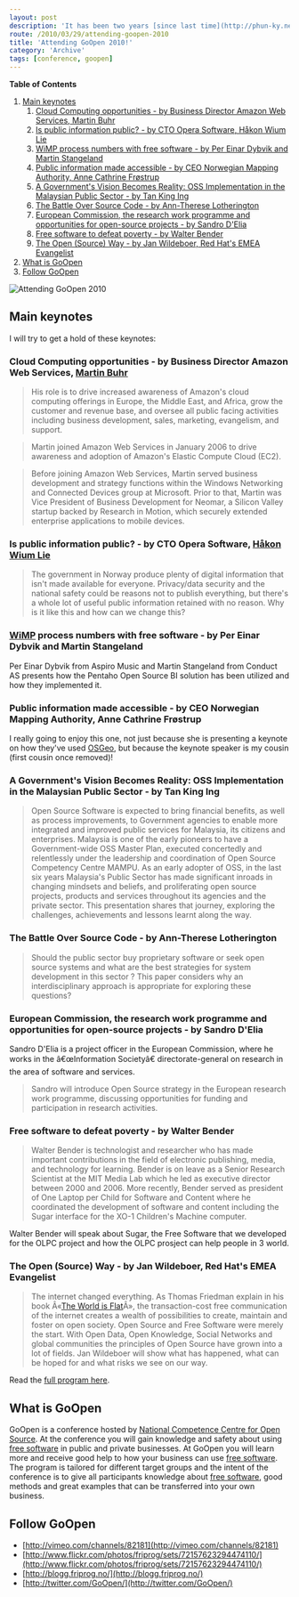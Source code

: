 ```yaml
---
layout: post
description: 'It has been two years [since last time](http://phun-ky.net/2008/03/attending-goopen-2008), but at last, this year I am attending [GoOpen](http://www.goopen.no) 2010!'
route: /2010/03/29/attending-goopen-2010
title: 'Attending GoOpen 2010!'
category: 'Archive'
tags: [conference, goopen]
---
```


**Table of Contents**

1. [Main keynotes](#main-keynotes)
   1. [Cloud Computing opportunities - by Business Director Amazon Web Services, Martin Buhr](#cloud-computing-opportunities---by-business-director-amazon-web-services-martin-buhr)
   2. [Is public information public? - by CTO Opera Software, Håkon Wium Lie](#is-public-information-public---by-cto-opera-software-håkon-wium-lie)
   3. [WiMP process numbers with free software - by Per Einar Dybvik and Martin Stangeland](#wimp-process-numbers-with-free-software---by-per-einar-dybvik-and-martin-stangeland)
   4. [Public information made accessible - by CEO Norwegian Mapping Authority, Anne Cathrine Frøstrup](#public-information-made-accessible---by-ceo-norwegian-mapping-authority-anne-cathrine-frøstrup)
   5. [A Government's Vision Becomes Reality: OSS Implementation in the Malaysian Public Sector - by Tan King Ing](#a-governments-vision-becomes-reality-oss-implementation-in-the-malaysian-public-sector---by-tan-king-ing)
   6. [The Battle Over Source Code - by Ann-Therese Lotherington](#the-battle-over-source-code---by-ann-therese-lotherington)
   7. [European Commission, the research work programme and opportunities for open-source projects - by Sandro D'Elia](#european-commission-the-research-work-programme-and-opportunities-for-open-source-projects---by-sandro-delia)
   8. [Free software to defeat poverty - by Walter Bender](#free-software-to-defeat-poverty---by-walter-bender)
   9. [The Open (Source) Way - by Jan Wildeboer, Red Hat's EMEA Evangelist](#the-open-source-way---by-jan-wildeboer-red-hats-emea-evangelist)
2. [What is GoOpen](#what-is-goopen)
3. [Follow GoOpen](#follow-goopen)

![Attending GoOpen 2010](/assets/img/blog/imgc4928b9eb8ca15678b567d7c5864c1f0.webp)

## Main keynotes

I will try to get a hold of these keynotes:

### Cloud Computing opportunities - by Business Director Amazon Web Services, [Martin Buhr](http://lu.linkedin.com/in/martinbuhr)

> His role is to drive increased awareness of Amazon's cloud computing offerings
> in Europe, the Middle East, and Africa, grow the customer and revenue base,
> and oversee all public facing activities including business development,
> sales, marketing, evangelism, and support.

> Martin joined Amazon Web Services in January 2006 to drive awareness and
> adoption of Amazon's Elastic Compute Cloud (EC2).

> Before joining Amazon Web Services, Martin served business development and
> strategy functions within the Windows Networking and Connected Devices group
> at Microsoft. Prior to that, Martin was Vice President of Business Development
> for Neomar, a Silicon Valley startup backed by Research in Motion, which
> securely extended enterprise applications to mobile devices.

### Is public information public? - by CTO Opera Software, [Håkon Wium Lie](http://people.opera.com/howcome/)

> The government in Norway produce plenty of digital information that isn't made
> available for everyone. Privacy/data security and the national safety could be
> reasons not to publish everything, but there's a whole lot of useful public
> information retained with no reason. Why is it like this and how can we change
> this?

### [WiMP](http://wimp.no/) process numbers with free software - by Per Einar Dybvik and Martin Stangeland

Per Einar Dybvik from Aspiro Music and Martin Stangeland from Conduct AS
presents how the Pentaho Open Source BI solution has been utilized and how they
implemented it.

### Public information made accessible - by CEO Norwegian Mapping Authority, Anne Cathrine Fr&oslash;strup

I really going to enjoy this one, not just because she is presenting a keynote
on how they've used
[OSGeo](http://www.osgeo.org/),
but because the keynote speaker is my cousin (first cousin once removed)!

### A Government's Vision Becomes Reality: OSS Implementation in the Malaysian Public Sector - by Tan King Ing

> Open Source Software is expected to bring financial benefits, as well as
> process improvements, to Government agencies to enable more integrated and
> improved public services for Malaysia, its citizens and enterprises. Malaysia
> is one of the early pioneers to have a Government-wide OSS Master Plan,
> executed concertedly and relentlessly under the leadership and coordination of
> Open Source Competency Centre MAMPU. As an early adopter of OSS, in the last
> six years Malaysia's Public Sector has made significant inroads in changing
> mindsets and beliefs, and proliferating open source projects, products and
> services throughout its agencies and the private sector. This presentation
> shares that journey, exploring the challenges, achievements and lessons learnt
> along the way.

### The Battle Over Source Code - by Ann-Therese Lotherington

> Should the public sector buy proprietary software or seek open source systems
> and what are the best strategies for system development in this sector ? This
> paper considers why an interdisciplinary approach is appropriate for exploring
> these questions?

### European Commission, the research work programme and opportunities for open-source projects - by Sandro D'Elia

Sandro D'Elia is a project officer in the European Commission, where he works in
the â€œInformation Societyâ€ directorate-general on research in the area of
software and services.

> Sandro will introduce Open Source strategy in the European research work
> programme, discussing opportunities for funding and participation in research
> activities.

### Free software to defeat poverty - by Walter Bender

> Walter Bender is technologist and researcher who has made important
> contributions in the field of electronic publishing, media, and technology for
> learning. Bender is on leave as a Senior Research Scientist at the MIT Media
> Lab which he led as executive director between 2000 and 2006. More recently,
> Bender served as president of One Laptop per Child for Software and Content
> where he coordinated the development of software and content including the
> Sugar interface for the XO-1 Children's Machine computer.

Walter Bender will speak about Sugar, the Free Software that we developed for
the OLPC project and how the OLPC prosject can help people in 3 world.

### The Open (Source) Way - by Jan Wildeboer, Red Hat's EMEA Evangelist

> The internet changed everything. As Thomas Friedman explain in his book
> Â«<a class="ph" target="_blank" rel="noopener noreferrer" href="http://en.wikipedia.org/wiki/The_World_Is_Flat">The
> World is Flat</a>Â», the transaction-cost free communication of the internet
> creates a wealth of possibilities to create, maintain and foster on open
> society. Open Source and Free Software were merely the start. With Open Data,
> Open Knowledge, Social Networks and global communities the principles of Open
> Source have grown into a lot of fields. Jan Wildeboer will show what has
> happened, what can be hoped for and what risks we see on our way.

Read the
<a class="ph" target="_blank" rel="noopener noreferrer" href="http://www.goopen.no/program/">full
program here</a>.

## What is GoOpen

GoOpen is a conference hosted by
<a class="ph" target="_blank" rel="noopener noreferrer" href="http://blogg.friprog.no/">National
Competence Centre for Open Source</a>. At the conference you will gain knowledge
and safety about using
<a class="ph" target="_blank" rel="noopener noreferrer" href="http://www.gnu.org/philosophy/free-sw.html">free
software</a> in public and private businesses. At GoOpen you will learn more and
receive good help to how your business can use
<a class="ph" target="_blank" rel="noopener noreferrer" href="http://www.gnu.org/philosophy/free-sw.html">free
software</a>. The program is tailored for different target groups and the intent
of the conference is to give all participants knowledge about
<a class="ph" target="_blank" rel="noopener noreferrer" href="http://www.gnu.org/philosophy/free-sw.html">free
software</a>, good methods and great examples that can be transferred into your
own business.

## Follow GoOpen

- [http://vimeo.com/channels/82181](http://vimeo.com/channels/82181)
- [http://www.flickr.com/photos/friprog/sets/72157623294474110/](http://www.flickr.com/photos/friprog/sets/72157623294474110/)
- [http://blogg.friprog.no/](http://blogg.friprog.no/)
- [http://twitter.com/GoOpen/](http://twitter.com/GoOpen/)
